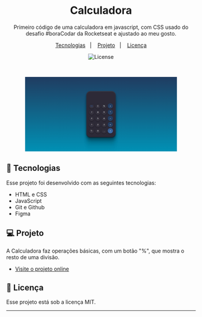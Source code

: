 <h1 align="center"> Calculadora </h1>

<p align="center">
Primeiro código de uma calculadora em javascript, com CSS usado do desafio #boraCodar da Rocketseat e ajustado ao meu gosto. <br/>

</p>

<p align="center">
  <a href="#-tecnologias">Tecnologias</a>&nbsp;&nbsp;&nbsp;|&nbsp;&nbsp;&nbsp;
  <a href="#-projeto">Projeto</a>&nbsp;&nbsp;&nbsp;|&nbsp;&nbsp;&nbsp;
  <a href="#memo-licença">Licença</a>
</p>

<p align="center">
  <img alt="License" src="https://img.shields.io/static/v1?label=license&message=MIT&color=49AA26&labelColor=000000">
</p>

<br>

<p align="center">
  <img alt="projeto Habits" src="./assets/calculator.png" width="80%">
</p>

## 🚀 Tecnologias

Esse projeto foi desenvolvido com as seguintes tecnologias:

- HTML e CSS
- JavaScript
- Git e Github
- Figma

## 💻 Projeto

A Calculadora faz operações básicas, com um botão "%", que mostra o resto de uma divisão.

- [Visite o projeto online](https://fmtgomes.github.io/Calculator/)

## :memo: Licença

Esse projeto está sob a licença MIT.

---------------------------------------
